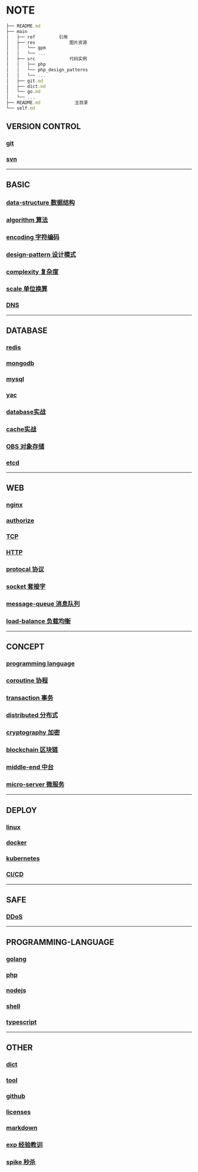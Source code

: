# NOTE  

```js
├── README.md  
├── main  
│   ├── ref         引用  
│   ├── res             图片资源  
│   │   └── gpm  
│   │   └── ...  
│   ├── src             代码实例  
│   │   ├── php  
│   │   └── php_design_patterns  
│   │   └── ...  
│   ├── git.md  
│   ├── dict.md  
│   └── go.md  
│   └── ...  
├── README.md             主目录  
└── self.md  
```  
  
## VERSION CONTROL

### [git](main/git.md)

### [svn](main/svn.md)

---

## BASIC

### [data-structure 数据结构](main/data-struct.md)

### [algorithm 算法](main/algo.md)

### [encoding 字符编码](main/encoding.md)

### [design-pattern 设计模式](main/dp.md)

### [complexity 复杂度](main/complexity.md)

### [scale 单位换算](main/scale.md)

### [DNS](main/DNS.md)

---

## DATABASE

### [redis](main/redis.md)

### [mongodb](main/mongodb.md)

### [mysql](main/mysql.md)

### [yac](main/yac.md)

### [database实战](main/db.md)

### [cache实战](main/cache.md)

### [OBS 对象存储](main/OBS.md)

### [etcd](main/etcd.md)

<!-- ### [boltDB](main/boltDB.md) -->

<!-- ### [ELK](_) TODO -->
  
---

## WEB

### [nginx](main/nginx.md)

### [authorize](main/auth.md)

### [TCP](main/TCP.md)

### [HTTP](main/HTTP.md)

### [protocal 协议](main/protocal.md)

### [socket 套接字](main/socket.md)

### [message-queue 消息队列](main/mq.md)

### [load-balance 负载均衡](main/load-balance.md)

---

## CONCEPT

### [programming language](main/programming-language.md)

### [coroutine 协程](main/linux-coroutine.md)

### [transaction 事务](main/acid.md)

### [distributed 分布式](main/distributed.md)

### [cryptography 加密](main/crypt.md)

### [blockchain 区块链](main/blockchain.md)

### [middle-end 中台](main/middle-end.md)

### [micro-server 微服务](main/ms.md)

---

## DEPLOY

### [linux](main/linux.md)

### [docker](main/docker.md)

### [kubernetes](main/k8s.md)

### [CI/CD](main/cicd.md)

---

## SAFE

### [DDoS](main/ddos.md)

---

## PROGRAMMING-LANGUAGE

### [golang](main/go.md)

### [php](main/php.md)

### [nodejs](main/nodejs.md)

### [shell](main/shell.md)

### [typescript](main/typescript.md)

---

## OTHER

### [dict](main/dict.md)

### [tool](main/tool.md)

### [github](main/github.md)

### [licenses](main/licenses.md)

### [markdown](main/markdown.md)

### [exp 经验教训](main/exp.md)

### [spike 秒杀](main/spike.md)

